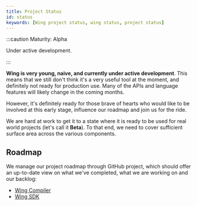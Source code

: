 ```yaml
---
title: Project Status
id: status
keywords: [Wing project status, wing status, project status]
---
```


:::caution Maturity: Alpha

Under active development.

:::

**Wing is very young, naive, and currently under active development**. This
means that we still don't think it's a very useful tool at the moment, and
definitely not ready for production use. Many of the APIs and language features
will likely change in the coming months.

However, it's definitely ready for those brave of hearts who would like to be
involved at this early stage, influence our roadmap and join us for the ride.

We are hard at work to get it to a state where it is ready to be used for real
world projects (let's call it **Beta**). To that end, we need to cover
sufficient surface area across the various components.

## Roadmap

We manage our project roadmap through GitHub project, which should offer an
up-to-date view on what we've completed, what we are working on and our backlog:

- [Wing Compiler](https://github.com/orgs/winglang/projects/1)
- [Wing SDK](https://github.com/orgs/winglang/projects/3)



